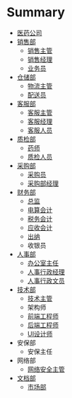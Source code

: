 # Summary

* [医药公司](README.md)
* [销售部](xiao-shou-bu.md)
  * [销售主管](xiao-shou-bu/xiao-shou-zhu-guan.md)
  * [销售经理](xiao-shou-bu/xiao-shou-jing-li.md)
  * [业务员](xiao-shou-bu/ye-wu-yuan.md)
* [仓储部](wu-liu-bu.md)
  * [物流主管](wu-liu-bu/wu-liu-zhu-guan.md)
  * [配送员](wu-liu-bu/pei-song-yuan.md)
* [客服部](ke-fu-bu.md)
  * [客服主管](ke-fu-bu/ke-fu-zhu-guan.md)
  * [客服经理](ke-fu-bu/ke-fu-jing-li.md)
  * [客服人员](ke-fu-bu/ke-fu-ren-yuan.md)
* [质检部](zhi-jian-bu.md)
  * [药师](zhi-jian-bu/yao-shi.md)
  * [质检人员](zhi-jian-bu/zhi-jian-ren-yuan.md)
* [采购部](cai-gou-bu.md)
  * [采购员](cai-gou-bu/cai-gou-ren-yuan.md)
  * [采购部经理](cai-gou-bu/cai-gou-bu-jing-li.md)
* [财务部](cai-wu-bu.md)
  * [总监](cai-wu-bu/zong-jian.md)
  * [电算会计](cai-wu-bu/dian-suan-hui-ji.md)
  * [税务会计](cai-wu-bu/shui-wu-hui-ji.md)
  * [应收会计](cai-wu-bu/ying-shou-hui-ji.md)
  * [出纳](cai-wu-bu/chu-na.md)
  * 收银员
* [人事部](zong-he-bu.md)
  * [办公室主任](zong-he-bu/ban-gong-shi-zhu-ren.md)
  * [人事行政经理](zong-he-bu/ren-shi-xing-zheng-jing-li.md)
  * [人事行政文员](zong-he-bu/ren-shi-xing-zheng-wen-yuan.md)
* [技术部](ji-zhu-bu.md)
  * [技术主管](ji-zhu-bu/ji-zhu-zhu-guan.md)
  * 架构师
  * [前端工程师](ji-zhu-bu/qian-duan-gong-cheng-shi.md)
  * [后端工程师](ji-zhu-bu/hou-duan-gong-cheng-shi.md)
  * [UI设计师](ji-zhu-bu/uishe-ji-shi.md)
* 安保部
  * 安保主任
* 网络部
  * [网络安全主管](wang-luo-an-quan-zhu-guan.md)
* [文档部](wen-dang-bu.md)
  * [市场部](wen-dang-bu/shi-chang-bu.md)

